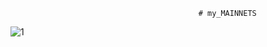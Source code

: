                                               # my_MAINNETS
![1](https://user-images.githubusercontent.com/44331529/171047484-d6fb9116-3ce3-4872-9ea6-a73348f72f86.png)
